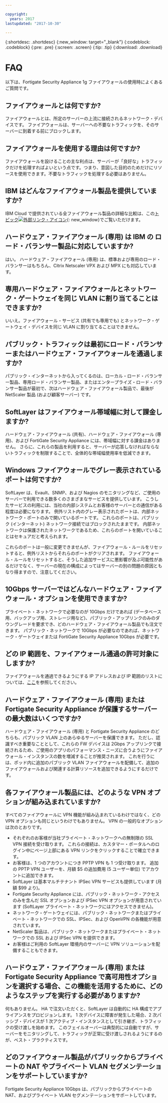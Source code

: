 ```yaml
---

copyright:
  years: 2017
lastupdated: "2017-10-30"

---
```


{:shortdesc: .shortdesc}
{:new_window: target="_blank"}
{:codeblock: .codeblock}
{:pre: .pre}
{:screen: .screen}
{:tip: .tip}
{:download: .download}

# FAQ
以下は、Fortigate Security Appliance 1g ファイアウォールの使用時によくあるご質問です。

## ファイアウォールとは何ですか?

ファイアウォールとは、所定のサーバーの上流に接続されるネットワーク・デバイスです。 ファイアウォールは、サーバーへの不要なトラフィックを、そのサーバーに到着する前にブロックします。

## ファイアウォールを使用する理由は何ですか?

ファイアウォールを設けることの主な利点は、サーバーが「良好な」トラフィックだけを処理すればよいという点です。つまり、意図した目的のためだけにリソースを使用できます。不要なトラフィックを処理する必要はありません。

## IBM はどんなファイアウォール製品を提供していますか?
IBM Cloud で提供されている全ファイアウォール製品の詳細な比較は、この[トピック![外部リンク・アイコン](../../icons/launch-glyph.svg "外部リンク・アイコン")](https://console.bluemix.net/docs/infrastructure/fortigate-10g/explore-firewalls.html#explore-firewalls){: new_window}でご覧いただけます。 

## ハードウェア・ファイアウォール (専用) は IBM の ロード・バランサー製品に対応していますか?

はい。 ハードウェア・ファイアウォール (専用) は、標準および専用のロード・バランサーはもちろん、Citrix Netscaler VPX および MPX にも対応しています。

## 専用ハードウェア・ファイアウォールとネットワーク・ゲートウェイを同じ VLAN に割り当てることはできますか?

いいえ。ファイアウォール・サービス (共有でも専用でも) とネットワーク・ゲートウェイ・デバイスを同じ VLAN に割り当てることはできません。 

## パブリック・トラフィックは最初にロード・バランサーまたはハードウェア・ファイアウォールを通過しますか?

パブリック・インターネットから入ってくるのは、ローカル・ロード・バランサー製品、専用ロード・バランサー製品、またはエンタープライズ・ロード・バランサー製品が最初で、次はハードウェア・ファイアウォール製品で、最後が NetScaler 製品 (および顧客サーバー) です。

## SoftLayer はファイアウォール帯域幅に対して課金しますか?

ハードウェア・ファイアウォール (共有)、ハードウェア・ファイアウォール (専用)、および FortiGate Security Appliance には、帯域幅に対する課金はありません。  さらに、これらの製品を利用すると、サーバーが応答しなければならないトラフィックを制限することで、全体的な帯域幅使用率を低減できます。

## Windows ファイアウォールでグレー表示されているポートは何ですか?

SoftLayer は、Evault、SNMP、および Nagios のモニタリングなど、ご使用のサーバーで利用できる数多くのさまざまなサービスを提供しています。 こうしたサービスの利用には、当社の内部システムとお客様のサーバーとの通信がある程度は必要になります。 例外リスト内のグレー表示されたポートは、内部ネットワーク・ポートのみで開いているポートです。 これらのポートは、パブリック (インターネット) ネットワーク接続ではブロックされたままです。 内部ネットワークは保護されたネットワークであるため、これらのポートを開いていることはセキュアだと考えられます。

これらのポートは一般に変更できませんが、ファイアウォール・ルールをリセットすると、例外リストからそれらのポートがクリアされます。 ファイアウォール・ルールをリセットすると、そうした追加サービスに悪影響が及ぶ可能性があるだけでなく、サーバーの現在の構成によってはサーバーの別の問題の原因ともなり得ますので、注意してください。

## 10Gbps サーバーではどんなハードウェア・ファイアウォール・オプションを使用できますか?

プライベート・ネットワークで必要なのが 10Gbps だけであれば (データベース用、バックアップ用、ストレージ用など)、パブリック・アップリンクのみのダウングレードを要求でき、どのハードウェア・ファイアウォール製品でも注文できます。 パブリック・ネットワークで 10Gbps が必要なのであれば、ネットワーク・ゲートウェイまたは FortiGate Security Appliance 10Gbps が必要です。

## どの IP 範囲を、ファイアウォール通過の許可対象にしますか?

ファイアウォールを通過できるようにする IP アドレスおよび IP 範囲のリストについては、[ここ](ips.html)を参照してください。 

## ハードウェア・ファイアウォール (専用) または Fortigate Security Appliance が保護するサーバーの最大数はいくつですか?

ハードウェア・ファイアウォール (専用) と Fortigate Security Appliance のどちらも、パブリック VLAN 上のあらゆるサーバーを保護できます。  ただし、認識すべき重要なこととして、これらの FW デバイスは 2Gbps アップリンクで接続されるため、ご使用のアプリのパフォーマンス・ニーズに合うようにファイアウォール・インスタンスの数を増減することが推奨されます。 これを行うには、ポッド内に追加のパブリック VLAN ファイアウォールを配備して、追加のファイアウォールおよび関連する計算リソースを追加できるようにするだけです。

## 各ファイアウォール製品には、どのような VPN オプションが組み込まれていますか?

すべてのファイアウォールに VPN 機能が組み込まれているわけではなく、どの VPN オプションも同じというわけでもありません。  VPN の一般的なオプションは次のとおりです。

* それぞれのお客様が当社プライベート・ネットワークへの無制限の SSL VPN 接続を受け取ります。 これらの接続は、カスタマー・ポータルへのログイン中にページ上部にある VPN リンクをクリックすることで確立できます。
* お客様は、1 つのアカウントにつき PPTP VPN も 1 つ受け取ります。 追加の PPTP VPN ユーザーを、月額 $5 の追加費用 (5 ユーザー単位) でアカウントに追加できます。
* SoftLayer は基本マルチテナント IPSec VPN サービスも提供しています (月額 $99 より)。
* Fortigate Security Appliance には、パブリック・ネットワーク・アクセスのみを含んだ SSL オプションおよび IPSec VPN オプションが用意されています (SoftLayer プライベート・ネットワークにはアクセスできません)。
* ネットワーク・ゲートウェイには、パブリック・ネットワークまたはプライベート・ネットワークでの SSL、IPSec、および OpenVPN の各機能が用意されています。
* NetScaler 製品は、パブリック・ネットワークまたはプライベート・ネットワークでの SSL および IPSec VPN を提供できます。
* お客様はご利用の SoftLayer 環境内のサーバーに VPN ソリューションを配備することもできます。

## ハードウェア・ファイアウォール (専用) または Fortigate Security Appliance で高可用性オプションを選択する場合、この機能を活用するために、どのようなステップを実行する必要がありますか?

何もありません。 HA で注文いただくと、SoftLayer は自動的に HA 構成でアプライアンスをプロビジョンします。  1 次デバイスに障害が発生した場合、2 次パッシブ・デバイスが 1 次アクティブ・インスタンスとして引き継ぎ、トラフィックの受け渡しを始めます。  このフェイルオーバーは典型的には自動ですが、サーバーをモニタリングして、トラフィックが正常に受け渡しされるようにするのが、ベスト・プラクティスです。

## どのファイアウォール製品がパブリックからプライベートの NAT やプライベート VLAN セグメンテーションをサポートしていますか?

Fortigate Security Appliance 10Gbps は、パブリックからプライベートの NAT、およびプライベート VLAN セグメンテーションをサポートしています。 
